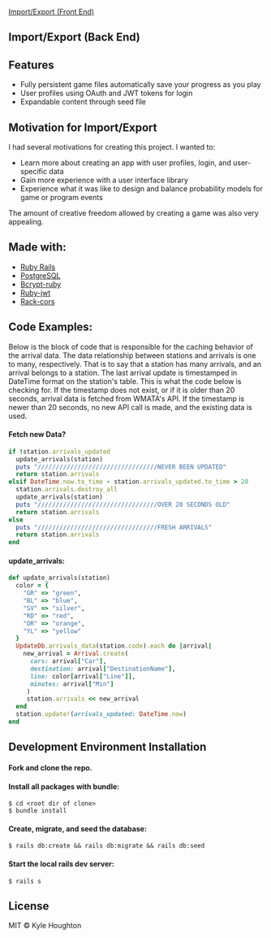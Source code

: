 [Import/Export (Front End)](https://github.com/Dusty211/import-export-frontend)

## Import/Export (Back End)


## Features
- Fully persistent game files automatically save your progress as you play
- User profiles using OAuth and JWT tokens for login
- Expandable content through seed file

## Motivation for Import/Export
I had several motivations for creating this project. I wanted to:

- Learn more about creating an app with user profiles, login, and user-specific data
- Gain more experience with a user interface library
- Experience what it was like to design and balance probability models for game or program events

The amount of creative freedom allowed by creating a game was also very appealing.

## Made with:

- [Ruby Rails](https://github.com/rails/rails)
- [PostgreSQL](https://github.com/postgres/postgres)
- [Bcrypt-ruby](https://github.com/codahale/bcrypt-ruby)
- [Ruby-jwt](https://github.com/jwt/ruby-jwt)
- [Rack-cors](https://github.com/cyu/rack-cors)

## Code Examples:

Below is the block of code that is responsible for the caching behavior of the arrival data. The data relationship between stations and arrivals is one to many, respectively. That is to say that a station has many arrivals, and an arrival belongs to a station. The last arrival update is timestamped in DateTime format on the station's table. This is what the code below is checking for. If the timestamp does not exist, or if it is older than 20 seconds, arrival data is fetched from WMATA's API. If the timestamp is newer than 20 seconds, no new API call is made, and the existing data is used.

#### Fetch new Data?

```ruby
if !station.arrivals_updated
  update_arrivals(station)
  puts "/////////////////////////////////NEVER BEEN UPDATED"
  return station.arrivals
elsif DateTime.now.to_time - station.arrivals_updated.to_time > 20
  station.arrivals.destroy_all
  update_arrivals(station)
  puts "/////////////////////////////////OVER 20 SECONDS OLD"
  return station.arrivals
else
  puts "/////////////////////////////////FRESH ARRIVALS"
  return station.arrivals
end
```

#### update_arrivals:

```ruby
def update_arrivals(station)
  color = {
    "GR" => "green",
    "BL" => "blue",
    "SV" => "silver",
    "RD" => "red",
    "OR" => "orange",
    "YL" => "yellow"
  }
  UpdateDb.arrivals_data(station.code).each do |arrival|
    new_arrival = Arrival.create(
      cars: arrival["Car"],
      destination: arrival["DestinationName"],
      line: color[arrival["Line"]],
      minutes: arrival["Min"]
     )
     station.arrivals << new_arrival
  end
  station.update!(arrivals_updated: DateTime.now)
end
```

## Development Environment Installation
#### Fork and clone the repo.

#### Install all packages with bundle:
`$ cd <root dir of clone>`  
`$ bundle install`

#### Create, migrate, and seed the database:
`$ rails db:create && rails db:migrate && rails db:seed`

#### Start the local rails dev server:
`$ rails s`

## License
MIT © Kyle Houghton
